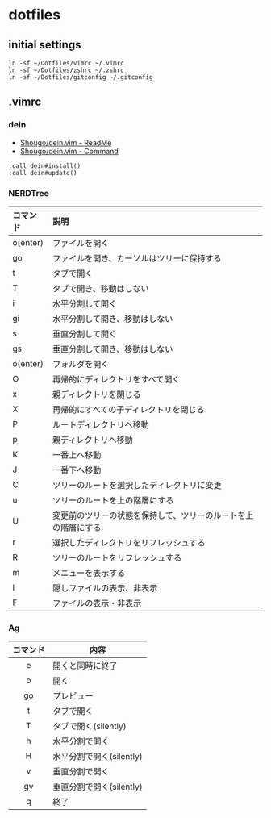# dotfiles

## initial settings

```
ln -sf ~/Dotfiles/vimrc ~/.vimrc
ln -sf ~/Dotfiles/zshrc ~/.zshrc
ln -sf ~/Dotfiles/gitconfig ~/.gitconfig
```

## .vimrc
### dein
- [Shougo/dein.vim - ReadMe](https://github.com/Shougo/dein.vim)
- [Shougo/dein.vim - Command](https://github.com/Shougo/dein.vim/blob/master/doc/dein.txt)

```
:call dein#install()
:call dein#update()
```

### NERDTree

| コマンド| 説明 |
|:-----------|:------------|
|o(enter)|ファイルを開く|
|go|ファイルを開き、カーソルはツリーに保持する|
|t|タブで開く|
|T|タブで開き、移動はしない|
|i|水平分割して開く|
|gi|水平分割して開き、移動はしない|
|s|垂直分割して開く|
|gs|垂直分割して開き、移動はしない|
|o(enter)|フォルダを開く|
|O|再帰的にディレクトリをすべて開く|
|x|親ディレクトリを閉じる|
|X|再帰的にすべての子ディレクトリを閉じる|
|P|ルートディレクトリへ移動|
|p|親ディレクトリへ移動|
|K|一番上へ移動|
|J|一番下へ移動|
|C|ツリーのルートを選択したディレクトリに変更|
|u|ツリーのルートを上の階層にする|
|U|変更前のツリーの状態を保持して、ツリーのルートを上の階層にする|
|r|選択したディレクトリをリフレッシュする|
|R|ツリーのルートをリフレッシュする|
|m|メニューを表示する|
|I|隠しファイルの表示、非表示|
|F|ファイルの表示・非表示|

### Ag
|コマンド|内容
:-----:|--------------
e |                  開くと同時に終了
o |                  開く
go|                  プレビュー
t |                  タブで開く
T |                  タブで開く(silently)
h |                  水平分割で開く
H |                  水平分割で開く(silently)
v |                  垂直分割で開く
gv|                  垂直分割で開く(silently)
q |                  終了


